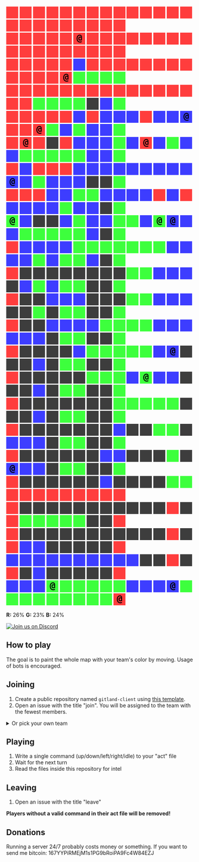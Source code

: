 ![](icons/ur) ![](icons/ur) ![](icons/ur) ![](icons/ur) ![](icons/ur) ![](icons/ur) ![](icons/ur) ![](icons/ur) ![](icons/ur) ![](icons/ur) ![](icons/ur) ![](icons/ur) ![](icons/ur) ![](icons/ur) ![](icons/ur) ![](icons/ur) ![](icons/ur) ![](icons/ur) ![](icons/ur) ![](icons/ur) ![](icons/ur) ![](icons/ur) ![](icons/ur)  
![](icons/ur) ![](icons/ur) ![](icons/ur) ![](icons/ur) ![](icons/ur) ![](icons/cr) ![](icons/ur) ![](icons/ur) ![](icons/ur) ![](icons/ur) ![](icons/ur) ![](icons/ur) ![](icons/ur) ![](icons/ur) ![](icons/ur) ![](icons/ur) ![](icons/ur) ![](icons/ur) ![](icons/ur) ![](icons/ur) ![](icons/ur) ![](icons/ur) ![](icons/ur)  
![](icons/ur) ![](icons/ur) ![](icons/ur) ![](icons/ur) ![](icons/ur) ![](icons/ub) ![](icons/ur) ![](icons/ur) ![](icons/ur) ![](icons/ur) ![](icons/ur) ![](icons/ur) ![](icons/ur) ![](icons/ur) ![](icons/ur) ![](icons/ur) ![](icons/ur) ![](icons/ur) ![](icons/cr) ![](icons/ug) ![](icons/ug) ![](icons/ug) ![](icons/ug)  
![](icons/ur) ![](icons/ur) ![](icons/ur) ![](icons/ur) ![](icons/ur) ![](icons/ur) ![](icons/ur) ![](icons/ur) ![](icons/ur) ![](icons/ur) ![](icons/ur) ![](icons/ur) ![](icons/ur) ![](icons/ur) ![](icons/ur) ![](icons/ur) ![](icons/ug) ![](icons/ug) ![](icons/ug) ![](icons/ug) ![](icons/ux) ![](icons/ub) ![](icons/ug)  
![](icons/ur) ![](icons/ur) ![](icons/ur) ![](icons/ur) ![](icons/ur) ![](icons/ub) ![](icons/ur) ![](icons/ub) ![](icons/ub) ![](icons/ub) ![](icons/ur) ![](icons/ub) ![](icons/ub) ![](icons/cb) ![](icons/ur) ![](icons/ur) ![](icons/cr) ![](icons/ug) ![](icons/ub) ![](icons/ug) ![](icons/ub) ![](icons/ub) ![](icons/ug)  
![](icons/ur) ![](icons/cr) ![](icons/ur) ![](icons/ux) ![](icons/ur) ![](icons/ub) ![](icons/ub) ![](icons/ub) ![](icons/ug) ![](icons/ub) ![](icons/cr) ![](icons/ub) ![](icons/ug) ![](icons/ub) ![](icons/ub) ![](icons/ug) ![](icons/ug) ![](icons/ug) ![](icons/ug) ![](icons/ug) ![](icons/ub) ![](icons/ub) ![](icons/ug)  
![](icons/ur) ![](icons/ub) ![](icons/ur) ![](icons/ur) ![](icons/ur) ![](icons/ub) ![](icons/ub) ![](icons/ub) ![](icons/ub) ![](icons/ub) ![](icons/ub) ![](icons/ub) ![](icons/ub) ![](icons/ub) ![](icons/cb) ![](icons/ub) ![](icons/ug) ![](icons/ub) ![](icons/ub) ![](icons/ub) ![](icons/ux) ![](icons/ux) ![](icons/ug)  
![](icons/ur) ![](icons/ur) ![](icons/ur) ![](icons/ub) ![](icons/ub) ![](icons/ug) ![](icons/ug) ![](icons/ub) ![](icons/ub) ![](icons/ub) ![](icons/ub) ![](icons/ur) ![](icons/ub) ![](icons/ur) ![](icons/ub) ![](icons/ub) ![](icons/ub) ![](icons/ub) ![](icons/ug) ![](icons/ub) ![](icons/ub) ![](icons/ux) ![](icons/ug)  
![](icons/cg) ![](icons/ub) ![](icons/ux) ![](icons/ux) ![](icons/ub) ![](icons/ug) ![](icons/ub) ![](icons/ub) ![](icons/ug) ![](icons/ug) ![](icons/ub) ![](icons/cg) ![](icons/cb) ![](icons/ub) ![](icons/ub) ![](icons/ug) ![](icons/ug) ![](icons/ug) ![](icons/ug) ![](icons/ug) ![](icons/ub) ![](icons/ux) ![](icons/ug)  
![](icons/ur) ![](icons/ub) ![](icons/ub) ![](icons/ub) ![](icons/ub) ![](icons/ug) ![](icons/ug) ![](icons/ug) ![](icons/ug) ![](icons/ug) ![](icons/ug) ![](icons/ug) ![](icons/ub) ![](icons/ub) ![](icons/ub) ![](icons/ub) ![](icons/ug) ![](icons/ub) ![](icons/ug) ![](icons/ug) ![](icons/ub) ![](icons/ux) ![](icons/ug)  
![](icons/ur) ![](icons/ux) ![](icons/ux) ![](icons/ux) ![](icons/ux) ![](icons/ux) ![](icons/ux) ![](icons/ux) ![](icons/ux) ![](icons/ug) ![](icons/ug) ![](icons/ub) ![](icons/ub) ![](icons/ub) ![](icons/ux) ![](icons/ub) ![](icons/ug) ![](icons/ub) ![](icons/ug) ![](icons/ug) ![](icons/ux) ![](icons/ux) ![](icons/ug)  
![](icons/ur) ![](icons/ux) ![](icons/ux) ![](icons/ub) ![](icons/ub) ![](icons/ub) ![](icons/ux) ![](icons/ux) ![](icons/ux) ![](icons/ug) ![](icons/ug) ![](icons/ub) ![](icons/ub) ![](icons/ub) ![](icons/ux) ![](icons/ux) ![](icons/ug) ![](icons/ux) ![](icons/ug) ![](icons/ug) ![](icons/ux) ![](icons/ux) ![](icons/ug)  
![](icons/ur) ![](icons/ux) ![](icons/ux) ![](icons/ub) ![](icons/ub) ![](icons/ub) ![](icons/ub) ![](icons/ug) ![](icons/ug) ![](icons/ug) ![](icons/ug) ![](icons/ub) ![](icons/ub) ![](icons/ub) ![](icons/ub) ![](icons/ub) ![](icons/ub) ![](icons/ux) ![](icons/ug) ![](icons/ug) ![](icons/ux) ![](icons/ux) ![](icons/ug)  
![](icons/ur) ![](icons/ux) ![](icons/ux) ![](icons/ux) ![](icons/ux) ![](icons/ub) ![](icons/ug) ![](icons/ug) ![](icons/ug) ![](icons/ug) ![](icons/ug) ![](icons/ub) ![](icons/cb) ![](icons/ux) ![](icons/ux) ![](icons/ux) ![](icons/ub) ![](icons/ux) ![](icons/ug) ![](icons/ug) ![](icons/ux) ![](icons/ux) ![](icons/ug)  
![](icons/ur) ![](icons/ux) ![](icons/ux) ![](icons/ux) ![](icons/ux) ![](icons/ux) ![](icons/ug) ![](icons/ug) ![](icons/ug) ![](icons/ub) ![](icons/cg) ![](icons/ub) ![](icons/ub) ![](icons/ux) ![](icons/ux) ![](icons/ux) ![](icons/ub) ![](icons/ux) ![](icons/ug) ![](icons/ug) ![](icons/ux) ![](icons/ux) ![](icons/ug)  
![](icons/ur) ![](icons/ux) ![](icons/ux) ![](icons/ux) ![](icons/ux) ![](icons/ux) ![](icons/ux) ![](icons/ux) ![](icons/ug) ![](icons/ug) ![](icons/ug) ![](icons/ug) ![](icons/ug) ![](icons/ux) ![](icons/ux) ![](icons/ux) ![](icons/ub) ![](icons/ux) ![](icons/ug) ![](icons/ug) ![](icons/ux) ![](icons/ux) ![](icons/ug)  
![](icons/ur) ![](icons/ux) ![](icons/ux) ![](icons/ux) ![](icons/ux) ![](icons/ux) ![](icons/ux) ![](icons/ux) ![](icons/ub) ![](icons/ux) ![](icons/ux) ![](icons/ug) ![](icons/ug) ![](icons/ux) ![](icons/ub) ![](icons/ub) ![](icons/ub) ![](icons/ux) ![](icons/ug) ![](icons/ug) ![](icons/ux) ![](icons/ux) ![](icons/ug)  
![](icons/ur) ![](icons/ux) ![](icons/ux) ![](icons/ux) ![](icons/ux) ![](icons/ux) ![](icons/ux) ![](icons/ub) ![](icons/ub) ![](icons/ux) ![](icons/ux) ![](icons/ux) ![](icons/ug) ![](icons/ux) ![](icons/cb) ![](icons/ub) ![](icons/ub) ![](icons/ux) ![](icons/ug) ![](icons/ug) ![](icons/ux) ![](icons/ux) ![](icons/ug)  
![](icons/ur) ![](icons/ux) ![](icons/ux) ![](icons/ux) ![](icons/ux) ![](icons/ux) ![](icons/ux) ![](icons/ub) ![](icons/ux) ![](icons/ux) ![](icons/ux) ![](icons/ux) ![](icons/ug) ![](icons/ug) ![](icons/ur) ![](icons/ur) ![](icons/ur) ![](icons/ur) ![](icons/ur) ![](icons/ur) ![](icons/ur) ![](icons/ur) ![](icons/ur)  
![](icons/ur) ![](icons/ux) ![](icons/ux) ![](icons/ux) ![](icons/ux) ![](icons/ux) ![](icons/ux) ![](icons/ux) ![](icons/ux) ![](icons/ux) ![](icons/ux) ![](icons/ux) ![](icons/ur) ![](icons/ux) ![](icons/ur) ![](icons/ug) ![](icons/ug) ![](icons/ug) ![](icons/ug) ![](icons/ug) ![](icons/ux) ![](icons/ux) ![](icons/ur)  
![](icons/ur) ![](icons/ux) ![](icons/ux) ![](icons/ux) ![](icons/ux) ![](icons/ux) ![](icons/ux) ![](icons/ux) ![](icons/ux) ![](icons/ux) ![](icons/ux) ![](icons/ux) ![](icons/ur) ![](icons/ux) ![](icons/ur) ![](icons/ub) ![](icons/ub) ![](icons/ux) ![](icons/ux) ![](icons/ux) ![](icons/ux) ![](icons/ux) ![](icons/ur)  
![](icons/ub) ![](icons/ub) ![](icons/ub) ![](icons/ub) ![](icons/ub) ![](icons/ub) ![](icons/ub) ![](icons/ub) ![](icons/ub) ![](icons/ub) ![](icons/ux) ![](icons/ux) ![](icons/ur) ![](icons/ux) ![](icons/ur) ![](icons/ux) ![](icons/ub) ![](icons/ux) ![](icons/ux) ![](icons/ux) ![](icons/ux) ![](icons/ux) ![](icons/ur)  
![](icons/ub) ![](icons/ub) ![](icons/ub) ![](icons/cg) ![](icons/ug) ![](icons/ug) ![](icons/ug) ![](icons/ug) ![](icons/ug) ![](icons/ub) ![](icons/ub) ![](icons/ub) ![](icons/cb) ![](icons/ug) ![](icons/ug) ![](icons/ug) ![](icons/ug) ![](icons/ug) ![](icons/ug) ![](icons/ug) ![](icons/ug) ![](icons/ug) ![](icons/cr)

**R:** 26% **G:** 23% **B:** 24%


<a href="https://discord.gg/vSk8CJj">
  <img src="https://i.imgur.com/YNyTNuw.png" alt="Join us on Discord" height="64"/>
</a>

## How to play

The goal is to paint the whole map with your team's color by moving. Usage of bots is encouraged.

## Joining
1. Create a public repository named `gitland-client` using [this template](https://github.com/Richienb/gitland-client-boilerplate/generate).
2. Open an issue with the title "join". You will be assigned to the team with the fewest members.
<details>
<summary>Or pick your own team</summary>
Open an issue with a team name as the title (cr/cg/cb)
</details>

## Playing
1. Write a single command (up/down/left/right/idle) to your "act" file
2. Wait for the next turn
3. Read the files inside this repository for intel

## Leaving
1. Open an issue with the title "leave"

**Players without a valid command in their act file will be removed!**

## Donations
Running a server 24/7 probably costs money or something. If you want to send me bitcoin: 167YYPiRMEjM1s1PG9bRoiPA9Fc4W84EZJ
